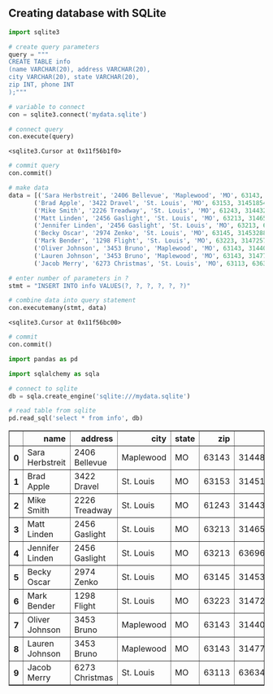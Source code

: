 ## Creating database with SQLite


```python
import sqlite3
```


```python
# create query parameters
query = """
CREATE TABLE info
(name VARCHAR(20), address VARCHAR(20),
city VARCHAR(20), state VARCHAR(20),
zip INT, phone INT
);"""
```


```python
# variable to connect
con = sqlite3.connect('mydata.sqlite')
```


```python
# connect query
con.execute(query)
```




    <sqlite3.Cursor at 0x11f56b1f0>




```python
# commit query
con.commit()
```


```python
# make data
data = [('Sara Herbstreit', '2406 Bellevue', 'Maplewood', 'MO', 63143, 3144825481),
       ('Brad Apple', '3422 Dravel', 'St. Louis', 'MO', 63153, 3145185481),
       ('Mike Smith', '2226 Treadway', 'St. Louis', 'MO', 61243, 3144324532),
       ('Matt Linden', '2456 Gaslight', 'St. Louis', 'MO', 63213, 3146589903),
       ('Jennifer Linden', '2456 Gaslight', 'St. Louis', 'MO', 63213, 6369643487),
       ('Becky Oscar', '2974 Zenko', 'St. Louis', 'MO', 63145, 3145328876),
       ('Mark Bender', '1298 Flight', 'St. Louis', 'MO', 63223, 3147257281),
       ('Oliver Johnson', '3453 Bruno', 'Maplewood', 'MO', 63143, 3144059872),
       ('Lauren Johnson', '3453 Bruno', 'Maplewood', 'MO', 63143, 3147728977),
       ('Jacob Merry', '6273 Christmas', 'St. Louis', 'MO', 63113, 6363429978)]
```


```python
# enter number of parameters in ?
stmt = "INSERT INTO info VALUES(?, ?, ?, ?, ?, ?)"
```


```python
# combine data into query statement
con.executemany(stmt, data)
```




    <sqlite3.Cursor at 0x11f56bc00>




```python
# commit
con.commit()
```


```python
import pandas as pd
```


```python
import sqlalchemy as sqla
```


```python
# connect to sqlite
db = sqla.create_engine('sqlite:///mydata.sqlite')
```


```python
# read table from sqlite
pd.read_sql('select * from info', db)
```




<div>
<style scoped>
    .dataframe tbody tr th:only-of-type {
        vertical-align: middle;
    }

    .dataframe tbody tr th {
        vertical-align: top;
    }

    .dataframe thead th {
        text-align: right;
    }
</style>
<table border="1" class="dataframe">
  <thead>
    <tr style="text-align: right;">
      <th></th>
      <th>name</th>
      <th>address</th>
      <th>city</th>
      <th>state</th>
      <th>zip</th>
      <th>phone</th>
    </tr>
  </thead>
  <tbody>
    <tr>
      <th>0</th>
      <td>Sara Herbstreit</td>
      <td>2406 Bellevue</td>
      <td>Maplewood</td>
      <td>MO</td>
      <td>63143</td>
      <td>3144825481</td>
    </tr>
    <tr>
      <th>1</th>
      <td>Brad Apple</td>
      <td>3422 Dravel</td>
      <td>St. Louis</td>
      <td>MO</td>
      <td>63153</td>
      <td>3145185481</td>
    </tr>
    <tr>
      <th>2</th>
      <td>Mike Smith</td>
      <td>2226 Treadway</td>
      <td>St. Louis</td>
      <td>MO</td>
      <td>61243</td>
      <td>3144324532</td>
    </tr>
    <tr>
      <th>3</th>
      <td>Matt Linden</td>
      <td>2456 Gaslight</td>
      <td>St. Louis</td>
      <td>MO</td>
      <td>63213</td>
      <td>3146589903</td>
    </tr>
    <tr>
      <th>4</th>
      <td>Jennifer Linden</td>
      <td>2456 Gaslight</td>
      <td>St. Louis</td>
      <td>MO</td>
      <td>63213</td>
      <td>6369643487</td>
    </tr>
    <tr>
      <th>5</th>
      <td>Becky Oscar</td>
      <td>2974 Zenko</td>
      <td>St. Louis</td>
      <td>MO</td>
      <td>63145</td>
      <td>3145328876</td>
    </tr>
    <tr>
      <th>6</th>
      <td>Mark Bender</td>
      <td>1298 Flight</td>
      <td>St. Louis</td>
      <td>MO</td>
      <td>63223</td>
      <td>3147257281</td>
    </tr>
    <tr>
      <th>7</th>
      <td>Oliver Johnson</td>
      <td>3453 Bruno</td>
      <td>Maplewood</td>
      <td>MO</td>
      <td>63143</td>
      <td>3144059872</td>
    </tr>
    <tr>
      <th>8</th>
      <td>Lauren Johnson</td>
      <td>3453 Bruno</td>
      <td>Maplewood</td>
      <td>MO</td>
      <td>63143</td>
      <td>3147728977</td>
    </tr>
    <tr>
      <th>9</th>
      <td>Jacob Merry</td>
      <td>6273 Christmas</td>
      <td>St. Louis</td>
      <td>MO</td>
      <td>63113</td>
      <td>6363429978</td>
    </tr>
  </tbody>
</table>
</div>




```python

```
